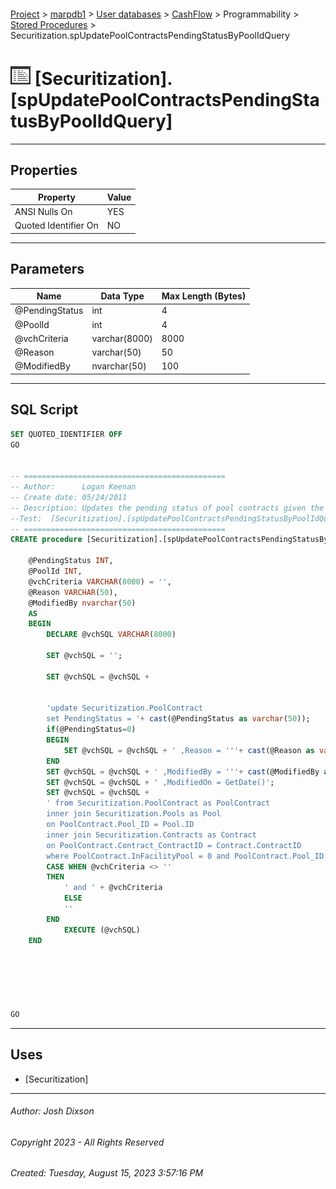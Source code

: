 #### 

[Project](../../../../../index.md) > [marpdb1](../../../../index.md) > [User databases](../../../index.md) > [CashFlow](../../index.md) > Programmability > [Stored Procedures](Stored_Procedures.md) > Securitization.spUpdatePoolContractsPendingStatusByPoolIdQuery

# ![Stored Procedures](../../../../../Images/StoredProcedure32.png) [Securitization].[spUpdatePoolContractsPendingStatusByPoolIdQuery]

---

## <a name="#properties"></a>Properties

| Property | Value |
|---|---|
| ANSI Nulls On | YES |
| Quoted Identifier On | NO |


---

## <a name="#parameters"></a>Parameters

| Name | Data Type | Max Length (Bytes) |
|---|---|---|
| @PendingStatus | int | 4 |
| @PoolId | int | 4 |
| @vchCriteria | varchar(8000) | 8000 |
| @Reason | varchar(50) | 50 |
| @ModifiedBy | nvarchar(50) | 100 |


---

## <a name="#sqlscript"></a>SQL Script

```sql
SET QUOTED_IDENTIFIER OFF
GO


-- =============================================
-- Author:		Logan Keenan
-- Create date: 05/24/2011
-- Description:	Updates the pending status of pool contracts given the pool ID and option where parameters
--Test:  [Securitization].[spUpdatePoolContractsPendingStatusByPoolIdQuery] 1,60,'','Random'
-- =============================================
CREATE procedure [Securitization].[spUpdatePoolContractsPendingStatusByPoolIdQuery]

	@PendingStatus INT,
	@PoolId INT,
	@vchCriteria VARCHAR(8000) = '',
	@Reason VARCHAR(50),
	@ModifiedBy nvarchar(50)
	AS 
	BEGIN
		DECLARE @vchSQL VARCHAR(8000)

		SET @vchSQL = '';

		SET @vchSQL = @vchSQL + 

		
		'update Securitization.PoolContract 
		set PendingStatus = '+ cast(@PendingStatus as varchar(50)); 
		if(@PendingStatus=0)
		BEGIN
			SET @vchSQL = @vchSQL + ' ,Reason = '''+ cast(@Reason as varchar(50))+  '''';								  ;		
		END
		SET @vchSQL = @vchSQL + ' ,ModifiedBy = '''+ cast(@ModifiedBy as varchar(50))+  '''';
		SET @vchSQL = @vchSQL + ' ,ModifiedOn = GetDate()';
		SET @vchSQL = @vchSQL + 
		' from Securitization.PoolContract as PoolContract 
		inner join Securitization.Pools as Pool 
		on PoolContract.Pool_ID = Pool.ID
		inner join Securitization.Contracts as Contract 
		on PoolContract.Contract_ContractID = Contract.ContractID 
		where PoolContract.InFacilityPool = 0 and PoolContract.Pool_ID = ' +cast(@PoolId as varchar(50)) + 
		CASE WHEN @vchCriteria <> ''
		THEN
			' and ' + @vchCriteria
			ELSE
			''
		END
			EXECUTE (@vchSQL)
	END






GO

```


---

## <a name="#uses"></a>Uses

* [Securitization]


---

###### Author:  Josh Dixson

###### Copyright 2023 - All Rights Reserved

###### Created: Tuesday, August 15, 2023 3:57:16 PM

